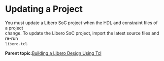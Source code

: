 # Updating a Project

You must update a Libero SoC project when the HDL and constraint files of a project<br /> change. To update the Libero SoC project, import the latest source files and re-run<br /> `libero.tcl`.

**Parent topic:**[Building a Libero Design Using Tcl](GUID-05F3AA42-6941-47FC-B42B-E644BD610E81.md)

